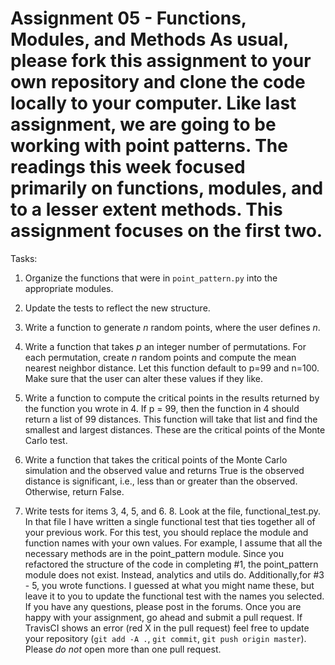 # Assignment 05 - Functions, Modules, and Methods  As usual, please fork this assignment to your own repository and clone the code locally to your computer.   Like last assignment, we are going to be working with point patterns.    The readings this week focused primarily on functions, modules, and to  a lesser extent methods.  This assignment focuses on the first two.  

Tasks:  
1. Organize the functions that were in `point_pattern.py` into the appropriate modules. 
2. Update the tests to reflect the new structure. 
3. Write a function to generate $n$ random points, where the user defines $n$. 
4. Write a function that takes $p$ an integer number of permutations.  For each  permutation, create $n$ random points and compute the mean nearest neighbor distance.  Let this function default to p=99 and n=100.  Make sure that the user  can alter these values if they like. 
5. Write a function to compute the critical points in the results returned by the function you wrote in 4.  If p = 99, then the function in 4 should return a list of 99 distances.  This function will take that list and find the smallest and largest distances.  These are the critical points of the Monte Carlo test. 
6. Write a function that takes the critical points of the Monte Carlo simulation and the observed value and returns True is the observed distance is significant, i.e., less than or greater than the observed.  Otherwise, return False. 


7. Write tests for items 3, 4, 5, and 6. 8. Look at the file, functional_test.py.  In that file I have written a single functional test that ties together all of your previous work.  For this test, you should replace the module and function names with your own values.  For example, I assume that all the necessary methods are in the point_pattern module.  Since you refactored the structure of the code in completing #1, the point_pattern module does not exist.  Instead, analytics and utils do.  Additionally,for #3 - 5, you  wrote functions.  I guessed at what you might name these, but leave it to you to update the functional test with the names you selected.  If you have any questions, please post in the forums.  Once you are happy with your assignment, go ahead and submit a pull request. If TravisCI shows an error (red X in the pull request) feel free to update your repository (`git add -A .`, `git commit`, `git push origin master`).  Please *do not* open more than one pull request.   